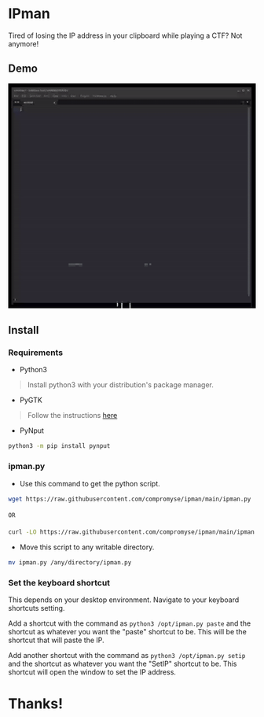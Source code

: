 # IPman
Tired of losing the IP address in your clipboard while playing a CTF? Not anymore!

## Demo
<img src="ipman.gif" alt="demo">

## Install

### Requirements
* Python3
> Install python3 with your distribution's package manager.

* PyGTK
> Follow the instructions [here](https://pygobject.readthedocs.io/en/latest/getting_started.html)

* PyNput
```bash
python3 -m pip install pynput
```

### ipman.py
* Use this command to get the python script.
```bash
wget https://raw.githubusercontent.com/compromyse/ipman/main/ipman.py

OR

curl -LO https://raw.githubusercontent.com/compromyse/ipman/main/ipman.py
```

* Move this script to any writable directory.
```bash
mv ipman.py /any/directory/ipman.py
```

### Set the keyboard shortcut
This depends on your desktop environment. 
Navigate to your keyboard shortcuts setting. 

Add a shortcut with the command as `python3 /opt/ipman.py paste` and the shortcut as whatever you want the "paste" shortcut to be. This will be the shortcut that will paste the IP. 

Add another shortcut with the command as `python3 /opt/ipman.py setip` and the shortcut as whatever you want the "SetIP" shortcut to be. This shortcut will open the window to set the IP address.

# Thanks!
